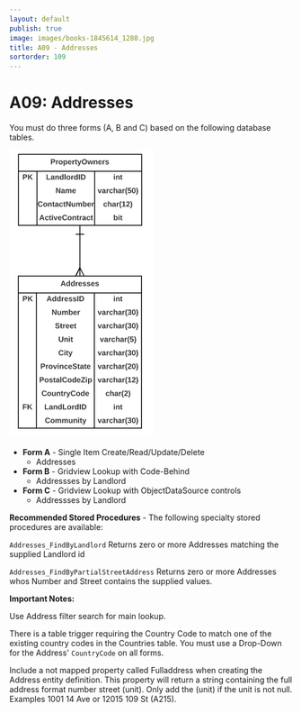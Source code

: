 ```yaml
---
layout: default
publish: true
image: images/books-1845614_1280.jpg
title: A09 - Addresses
sortorder: 109
---
```

# A09: Addresses

You must do three forms (A, B and C) based on the following database tables.

![](A09.png)

- **Form A** - Single Item Create/Read/Update/Delete
  - Addresses
- **Form B** - Gridview Lookup with Code-Behind
  - Addressses by Landlord 
- **Form C** - Gridview Lookup with ObjectDataSource controls
  - Addressses by Landlord

**Recommended Stored Procedures** - The following specialty stored procedures are available:

`Addresses_FindByLandlord` Returns zero or more Addresses matching the supplied Landlord id

`Addresses_FindByPartialStreetAddress` Returns zero or more Addresses whos Number and Street contains the supplied values.

**Important Notes:** 

Use Address filter search for main lookup.

There is a table trigger requiring the Country Code to match one of the existing country codes in the Countries table. You must use a Drop-Down for the Address' `CountryCode` on all forms.

Include a not mapped property called Fulladdress when creating the Address entity definition. This property will return a string containing the full address format number street (unit). Only add the (unit) if the unit is not null. Examples 1001 14 Ave or 12015 109 St (A215).

